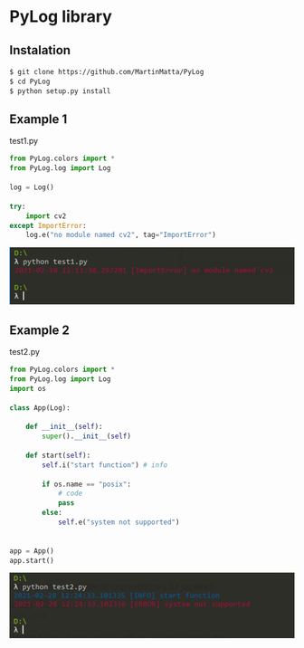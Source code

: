 ﻿# PyLog library

## Instalation

```sh
$ git clone https://github.com/MartinMatta/PyLog
$ cd PyLog
$ python setup.py install
```

## Example 1

test1.py

```python
from PyLog.colors import *
from PyLog.log import Log

log = Log()

try:
    import cv2
except ImportError:
    log.e("no module named cv2", tag="ImportError")
```

![png](images/test1.PNG)

## Example 2

test2.py

```python
from PyLog.colors import *
from PyLog.log import Log
import os

class App(Log):

    def __init__(self):
        super().__init__(self)

    def start(self):
        self.i("start function") # info

        if os.name == "posix":
            # code
            pass
        else:
            self.e("system not supported")


app = App()
app.start()
```

![png](images/test2.PNG)